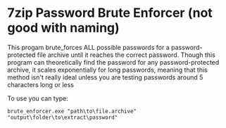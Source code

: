 # 7zip Password Brute Enforcer (not good with naming)
This progam brute_forces ALL possible passwords for a password-protected file archive until it reaches the correct password.
Though this program can theoretically find the password for any password-protected archive, it scales exponentially for long passwords, meaning that this method isn't really ideal unless you are testing passwords around 5 characters long or less

To use you can type:
```
brute_enforcer.exe "path\to\file.archive" "output\folder\to\extract\password"
```
